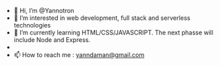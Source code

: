 - 👋 Hi, I’m @Yannotron
- 👀 I’m interested in web development, full stack and serverless technologies
- 🌱 I’m currently learning HTML/CSS/JAVASCRIPT. The next phasse will include Node and Express.
-
- 📫 How to reach me : yanndaman@gmail.com

<!---
Yannotron/Yannotron is a ✨ special ✨ repository because its `README.md` (this file) appears on your GitHub profile.
You can click the Preview link to take a look at your changes.
--->
